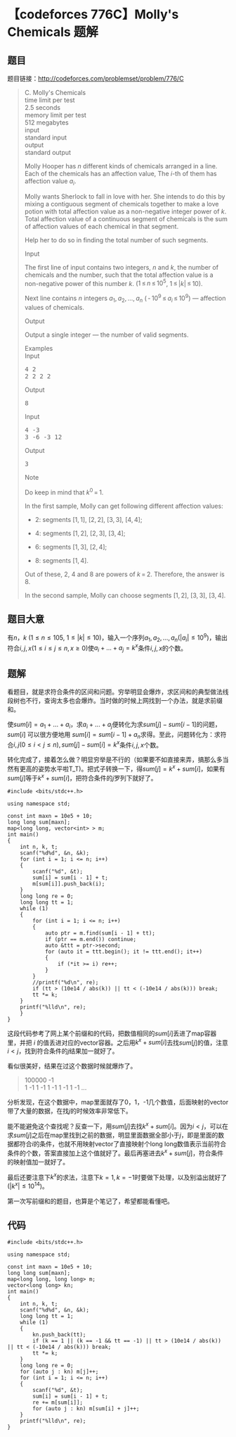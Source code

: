 # 【codeforces 776C】Molly's Chemicals 题解

## 题目
题目链接：http://codeforces.com/problemset/problem/776/C
><div class="problem-statement"><div class="header"><div class="title">C. Molly's Chemicals</div><div class="time-limit"><div class="property-title">time limit per test</div>2.5 seconds</div><div class="memory-limit"><div class="property-title">memory limit per test</div>512 megabytes</div><div class="input-file"><div class="property-title">input</div>standard input</div><div class="output-file"><div class="property-title">output</div>standard output</div></div><div><p>Molly Hooper has <span class="tex-span"><i>n</i></span> different kinds of chemicals arranged in a line. Each of the chemicals has an affection value, The <span class="tex-span"><i>i</i></span>-th of them has affection value <span class="tex-span"><i>a</i><sub class="lower-index"><i>i</i></sub></span>.</p><p>Molly wants Sherlock to fall in love with her. She intends to do this by mixing a contiguous segment of chemicals together to make a love potion with total affection value as a non-negative <span class="tex-font-style-bf">integer</span> power of <span class="tex-span"><i>k</i></span>. Total affection value of a continuous segment of chemicals is the sum of affection values of each chemical in that segment.</p><p>Help her to do so in finding the total number of such segments.</p></div><div class="input-specification"><div class="section-title">Input</div><p>The first line of input contains two integers, <span class="tex-span"><i>n</i></span> and <span class="tex-span"><i>k</i></span>, the number of chemicals and the number, such that the total affection value is a non-negative power of this number <span class="tex-span"><i>k</i></span>. (<span class="tex-span">1 ≤ <i>n</i> ≤ 10<sup class="upper-index">5</sup></span>, <span class="tex-span">1 ≤ |<i>k</i>| ≤ 10</span>).</p><p>Next line contains <span class="tex-span"><i>n</i></span> integers <span class="tex-span"><i>a</i><sub class="lower-index">1</sub>, <i>a</i><sub class="lower-index">2</sub>, ..., <i>a</i><sub class="lower-index"><i>n</i></sub></span> (<span class="tex-span"> - 10<sup class="upper-index">9</sup> ≤ <i>a</i><sub class="lower-index"><i>i</i></sub> ≤ 10<sup class="upper-index">9</sup></span>)&nbsp;— affection values of chemicals.</p></div><div class="output-specification"><div class="section-title">Output</div><p>Output a single integer&nbsp;— the number of valid segments.</p></div><div class="sample-tests"><div class="section-title">Examples</div><div class="sample-test"><div class="input"><div class="title">Input</div><pre>4 2<br>2 2 2 2<br></pre></div><div class="output"><div class="title">Output</div><pre>8<br></pre></div><div class="input"><div class="title">Input</div><pre>4 -3<br>3 -6 -3 12<br></pre></div><div class="output"><div class="title">Output</div><pre>3<br></pre></div></div></div><div class="note"><div class="section-title">Note</div><p>Do keep in mind that <span class="tex-span"><i>k</i><sup class="upper-index">0</sup> = 1</span>.</p><p>In the first sample, Molly can get following different affection values: </p><ul> <li><span class="tex-span">2</span>: segments <span class="tex-span">[1, 1]</span>, <span class="tex-span">[2, 2]</span>, <span class="tex-span">[3, 3]</span>, <span class="tex-span">[4, 4]</span>;<p> </p></li><li><span class="tex-span">4</span>: segments <span class="tex-span">[1, 2]</span>, <span class="tex-span">[2, 3]</span>, <span class="tex-span">[3, 4]</span>;<p> </p></li><li><span class="tex-span">6</span>: segments <span class="tex-span">[1, 3]</span>, <span class="tex-span">[2, 4]</span>;<p> </p></li><li><span class="tex-span">8</span>: segments <span class="tex-span">[1, 4]</span>. </li></ul><p>Out of these, <span class="tex-span">2</span>, <span class="tex-span">4</span> and <span class="tex-span">8</span> are powers of <span class="tex-span"><i>k</i> = 2</span>. Therefore, the answer is <span class="tex-span">8</span>.</p><p>In the second sample, Molly can choose segments <span class="tex-span">[1, 2]</span>, <span class="tex-span">[3, 3]</span>, <span class="tex-span">[3, 4]</span>.</p></div></div>

## 题目大意
有$n$，$k$ ($1 ≤ n ≤ 105$, $1 ≤ |k| ≤ 10$)，输入一个序列$a_1, a_2, ..., a_n(|a_i| \leq 10^9)$，输出符合$i, j, x (1 \leq i \leq j \leq n, x \geq 0)$使$a_i + ... + a_j = k^x$条件$i, j, x$的个数。

## 题解
看题目，就是求符合条件的区间和问题。穷举明显会爆炸，求区间和的典型做法线段树也不行，查询太多也会爆炸。当时做的时候上网找到一个办法，就是求前缀和。

使$sum[i] = a_1 + ... + a_i$，求$a_i + ... + a_j$便转化为求$sum[j] - sum[i - 1]$的问题，$sum[i]$ 可以很方便地用 $sum[i] = sum[i - 1] + a_n$求得。至此，问题转化为：求符合$i, j(0 \leq i < j \leq n), sum[j] - sum[i] = k^x$条件$i, j, x$个数。

转化完成了，接着怎么做？明显穷举是不行的（如果要不如直接来弄，搞那么多当然有更高的姿势水平啦T_T)。把式子转换一下，得$sum[j] = k^x + sum[i]$，如果有$sum[j]$等于$k^x + sum[i]$，把符合条件的$j$罗列下就好了。

```
#include <bits/stdc++.h>

using namespace std;

const int maxn = 10e5 + 10;
long long sum[maxn];
map<long long, vector<int> > m;
int main()
{
    int n, k, t;
    scanf("%d%d", &n, &k);
    for (int i = 1; i <= n; i++)
    {
        scanf("%d", &t);
        sum[i] = sum[i - 1] + t;
        m[sum[i]].push_back(i);
    }
    long long re = 0;
    long long tt = 1;
    while (1)
    {
        for (int i = 1; i <= n; i++)
        {
            auto ptr = m.find(sum[i - 1] + tt);
            if (ptr == m.end()) continue;
            auto &ttt = ptr->second;
            for (auto it = ttt.begin(); it != ttt.end(); it++)
            {
                if (*it >= i) re++;
            }
        }
        //printf("%d\n", re);
        if (tt > (10e14 / abs(k)) || tt < (-10e14 / abs(k))) break;
        tt *= k;
    }
    printf("%lld\n", re);
    }
}
```
这段代码参考了网上某个前缀和的代码，把数值相同的$sum[i]$丢进了map容器里，并把 $i$ 的值丢进对应的vector容器。之后用$k^x + sum[i]$去找$sum[j]$的值，注意$i < j$，找到符合条件的$j$结果加一就好了。

看似很美好，结果在过这个数据时候就爆炸了。

> 100000 -1  
1 -1 1 -1 1 -1 1 -1 1 -1 ...

分析发现，在这个数据中，map里面就存了0，1，-1几个数值，后面映射的vector带了大量的数据，在找$j$的时候效率非常低下。

能不能避免这个查找呢？反查一下，用$sum[j]$去找$k^x + sum[i]$。因为$i < j$，可以在求$sum[j]$之后在map里找到之前的数据，明显里面数据全部小于$j$，即是里面的数据都符合$i$的条件，也就不用映射vector了直接映射个long long数值表示当前符合条件的个数，答案直接加上这个值就好了。最后再塞进去$k^x + sum[j]$，符合条件的映射值加一就好了。

最后还要注意下$k^x$的求法，注意下$k = 1, k = -1$时要做下处理，以及别溢出就好了$(|k^x| \leq 10^{14})$。

第一次写前缀和的题目，也算是个笔记了，希望都能看懂吧。
## 代码
```
#include <bits/stdc++.h>

using namespace std;

const int maxn = 10e5 + 10;
long long sum[maxn];
map<long long, long long> m;
vector<long long> kn;
int main()
{
    int n, k, t;
    scanf("%d%d", &n, &k);
    long long tt = 1;
    while (1)
    {
        kn.push_back(tt);
        if (k == 1 || (k == -1 && tt == -1) || tt > (10e14 / abs(k)) || tt < (-10e14 / abs(k))) break;
        tt *= k;
    }
    long long re = 0;
    for (auto j : kn) m[j]++;
    for (int i = 1; i <= n; i++)
    {
        scanf("%d", &t);
        sum[i] = sum[i - 1] + t;
        re += m[sum[i]];
        for (auto j : kn) m[sum[i] + j]++;
    }
    printf("%lld\n", re);
}
```